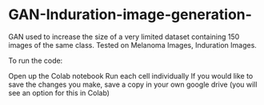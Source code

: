 # GAN-Induration-image-generation-

GAN used to increase the size of a very limited dataset containing 150 images of the same class. Tested on Melanoma Images, Induration Images. 

To run the code:

Open up the Colab notebook
Run each cell individually
If you would like to save the changes you make, save a copy in your own google drive (you will see an option for this in Colab)
